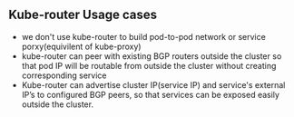 Kube-router Usage cases
---
- we don't use kube-router to build pod-to-pod network or service porxy(equivilent of kube-proxy)
- kube-router can peer with existing BGP routers outside the cluster so that pod IP will be routable from outside the cluster without creating corresponding service
- Kube-router can advertise cluster IP(service IP) and service's external IP’s to configured BGP peers, so that services can be exposed easily outside the cluster.
